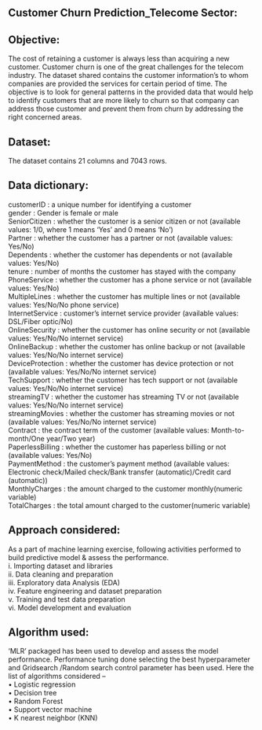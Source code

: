 Customer Churn Prediction_Telecome Sector:
------------------------------------------

Objective:
----------
The cost of retaining a customer is always less than acquiring a new customer. Customer churn is one of the great challenges for the telecom industry.
The dataset shared contains the customer information’s to whom companies are provided the services for certain period of time. The objective is to look for general patterns in the provided data that would help to identify customers that are more likely to churn so that company can address those customer and prevent them from churn by addressing the right concerned areas.

Dataset:
--------
The dataset contains 21 columns and 7043 rows. 

Data dictionary:
----------------
customerID :	a unique number for identifying a customer  
gender :	Gender is female or male  
SeniorCitizen :	whether the customer is a senior citizen or not (available values: 1/0, where 1 means ‘Yes’ and 0 means ‘No’)  
Partner :	whether the customer has a partner or not (available values: Yes/No)  
Dependents :	whether the customer has dependents or not (available values: Yes/No)  
tenure :	number of months the customer has stayed with the company  
PhoneService :	whether the customer has a phone service or not (available values: Yes/No)  
MultipleLines :	whether the customer has multiple lines or not (available values: Yes/No/No phone service)  
InternetService :	customer’s internet service provider (available values: DSL/Fiber optic/No)  
OnlineSecurity :	whether the customer has online security or not (available values: Yes/No/No internet service)  
OnlineBackup :	whether the customer has online backup or not (available values: Yes/No/No internet service)  
DeviceProtection :	whether the customer has device protection or not (available values: Yes/No/No internet service)  
TechSupport :	whether the customer has tech support or not (available values: Yes/No/No internet service)  
streamingTV :	whether the customer has streaming TV or not (available values: Yes/No/No internet service)  
streamingMovies :	whether the customer has streaming movies or not (available values: Yes/No/No internet service)  
Contract :	the contract term of the customer (available values: Month-to-month/One year/Two year)  
PaperlessBilling :	whether the customer has paperless billing or not (available values: Yes/No)  
PaymentMethod :	the customer’s payment method (available values: Electronic check/Mailed check/Bank transfer (automatic)/Credit card (automatic))  
MonthlyCharges :	the amount charged to the customer monthly(numeric variable)  
TotalCharges :	the total amount charged to the customer(numeric variable)  


Approach considered:
--------------------
As a part of machine learning exercise, following activities performed to build predictive model & assess the performance.  
i.	Importing dataset and libraries  
ii.	Data cleaning and preparation  
iii.	Exploratory data Analysis (EDA)  
iv.	Feature engineering and dataset preparation  
v.	Training and test data preparation  
vi.	Model development and evaluation  

Algorithm used:
---------------
‘MLR’ packaged has been used to develop and assess the model performance. Performance tuning done selecting the best hyperparameter and Gridsearch /Random search control parameter has been used. Here the list of algorithms considered –  
•	Logistic regression  
•	Decision tree  
•	Random Forest  
•	Support vector machine  
•	K nearest neighbor (KNN)  


